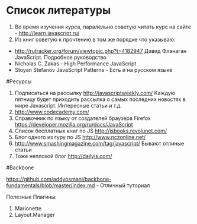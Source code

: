 Список литературы
=========

1. Во время изучения курса, паралельно советую читать курс на сайте - http://learn.javascript.ru/ 
2. Из книг советую к прочтению в том же порядке что указываю:
  * http://rutracker.org/forum/viewtopic.php?t=4182947 Дэвид Флэнаган JavaScript. Подробное руководство  
  * Nicholas C. Zakas - High Performance JavaScript 
  * Stoyan Stefanov JavaScript Patterns - Есть и на русском языке

#Ресурсы

1. Подписаться на рассылку http://javascriptweekly.com/ Каждую пятницу будет приходить рассылка о самых последних новостях в мире Javascript. Интересные статьи и т.д.
2. http://www.codecademy.com/
3. Справочник по языку от создателей браузера Firefox https://developer.mozilla.org/ru/docs/JavaScript
4. Список бесплатных книг по JS http://jsbooks.revolunet.com/
5. Блог одного из гуру по JS http://www.nczonline.net/
6. http://www.smashingmagazine.com/tag/javascript/ Бывают отлиные статьи
7. Тоже неплохой блог http://dailyjs.com/


#Backbone

https://github.com/addyosmani/backbone-fundamentals/blob/master/index.md - Отличный туториал

Полезные Плагины:

1. Marionette
2. Layout.Manager
